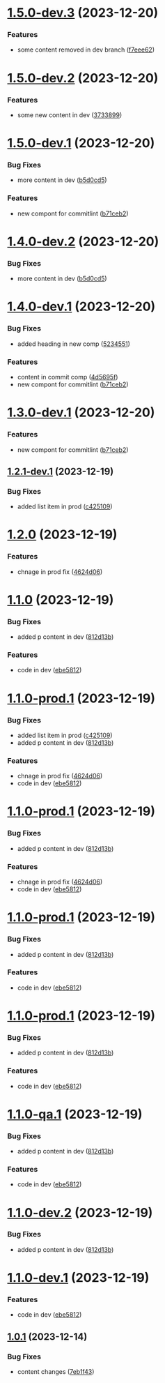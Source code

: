 # [1.5.0-dev.3](https://github.com/veerendra-thinkbridge/test-commitlint/compare/v1.5.0-dev.2...v1.5.0-dev.3) (2023-12-20)


### Features

* some content removed in dev branch ([f7eee62](https://github.com/veerendra-thinkbridge/test-commitlint/commit/f7eee62b9de4d1af76b706ea3c4af1c56c9df3aa))

# [1.5.0-dev.2](https://github.com/veerendra-thinkbridge/test-commitlint/compare/v1.5.0-dev.1...v1.5.0-dev.2) (2023-12-20)


### Features

* some new content in dev ([3733899](https://github.com/veerendra-thinkbridge/test-commitlint/commit/37338999a7cc0c081503c5f058a95c265b6e2c56))

# [1.5.0-dev.1](https://github.com/veerendra-thinkbridge/test-commitlint/compare/v1.4.0...v1.5.0-dev.1) (2023-12-20)


### Bug Fixes

* more content in dev ([b5d0cd5](https://github.com/veerendra-thinkbridge/test-commitlint/commit/b5d0cd5ea4a5d7d8bd94a1bcaced817ad40d1f94))


### Features

* new compont for commitlint ([b71ceb2](https://github.com/veerendra-thinkbridge/test-commitlint/commit/b71ceb2724cacfd2aad2a5abcc20035ed9b805c7))

# [1.4.0-dev.2](https://github.com/veerendra-thinkbridge/test-commitlint/compare/v1.4.0-dev.1...v1.4.0-dev.2) (2023-12-20)


### Bug Fixes

* more content in dev ([b5d0cd5](https://github.com/veerendra-thinkbridge/test-commitlint/commit/b5d0cd5ea4a5d7d8bd94a1bcaced817ad40d1f94))

# [1.4.0-dev.1](https://github.com/veerendra-thinkbridge/test-commitlint/compare/v1.3.0...v1.4.0-dev.1) (2023-12-20)


### Bug Fixes

* added heading in new comp ([5234551](https://github.com/veerendra-thinkbridge/test-commitlint/commit/523455157ea0aa69070e8ff4165402cd5159c2a9))


### Features

* content in commit comp ([4d5695f](https://github.com/veerendra-thinkbridge/test-commitlint/commit/4d5695f5e8e8df64cb75beadf456f42f3e28424e))
* new compont for commitlint ([b71ceb2](https://github.com/veerendra-thinkbridge/test-commitlint/commit/b71ceb2724cacfd2aad2a5abcc20035ed9b805c7))

# [1.3.0-dev.1](https://github.com/veerendra-thinkbridge/test-commitlint/compare/v1.2.1-dev.1...v1.3.0-dev.1) (2023-12-20)


### Features

* new compont for commitlint ([b71ceb2](https://github.com/veerendra-thinkbridge/test-commitlint/commit/b71ceb2724cacfd2aad2a5abcc20035ed9b805c7))

## [1.2.1-dev.1](https://github.com/veerendra-thinkbridge/test-commitlint/compare/v1.2.0...v1.2.1-dev.1) (2023-12-19)


### Bug Fixes

* added list item in prod ([c425109](https://github.com/veerendra-thinkbridge/test-commitlint/commit/c42510928c726771d7a182132fae1839f1789cd4))

# [1.2.0](https://github.com/veerendra-thinkbridge/test-commitlint/compare/v1.1.0...v1.2.0) (2023-12-19)


### Features

* chnage in prod fix ([4624d06](https://github.com/veerendra-thinkbridge/test-commitlint/commit/4624d0657fa9eeef24aec9eb5f29ce63ea2230ea))

# [1.1.0](https://github.com/veerendra-thinkbridge/test-commitlint/compare/v1.0.1...v1.1.0) (2023-12-19)


### Bug Fixes

* added p content in dev ([812d13b](https://github.com/veerendra-thinkbridge/test-commitlint/commit/812d13bb06d63a80f86c9fad34891e184d4c126b))


### Features

* code in dev ([ebe5812](https://github.com/veerendra-thinkbridge/test-commitlint/commit/ebe5812906360a0574a46f3deb9066d3c132630b))

# [1.1.0-prod.1](https://github.com/veerendra-thinkbridge/test-commitlint/compare/v1.0.1...v1.1.0-prod.1) (2023-12-19)


### Bug Fixes

* added list item in prod ([c425109](https://github.com/veerendra-thinkbridge/test-commitlint/commit/c42510928c726771d7a182132fae1839f1789cd4))
* added p content in dev ([812d13b](https://github.com/veerendra-thinkbridge/test-commitlint/commit/812d13bb06d63a80f86c9fad34891e184d4c126b))


### Features

* chnage in prod fix ([4624d06](https://github.com/veerendra-thinkbridge/test-commitlint/commit/4624d0657fa9eeef24aec9eb5f29ce63ea2230ea))
* code in dev ([ebe5812](https://github.com/veerendra-thinkbridge/test-commitlint/commit/ebe5812906360a0574a46f3deb9066d3c132630b))

# [1.1.0-prod.1](https://github.com/veerendra-thinkbridge/test-commitlint/compare/v1.0.1...v1.1.0-prod.1) (2023-12-19)


### Bug Fixes

* added p content in dev ([812d13b](https://github.com/veerendra-thinkbridge/test-commitlint/commit/812d13bb06d63a80f86c9fad34891e184d4c126b))


### Features

* chnage in prod fix ([4624d06](https://github.com/veerendra-thinkbridge/test-commitlint/commit/4624d0657fa9eeef24aec9eb5f29ce63ea2230ea))
* code in dev ([ebe5812](https://github.com/veerendra-thinkbridge/test-commitlint/commit/ebe5812906360a0574a46f3deb9066d3c132630b))

# [1.1.0-prod.1](https://github.com/veerendra-thinkbridge/test-commitlint/compare/v1.0.1...v1.1.0-prod.1) (2023-12-19)


### Bug Fixes

* added p content in dev ([812d13b](https://github.com/veerendra-thinkbridge/test-commitlint/commit/812d13bb06d63a80f86c9fad34891e184d4c126b))


### Features

* code in dev ([ebe5812](https://github.com/veerendra-thinkbridge/test-commitlint/commit/ebe5812906360a0574a46f3deb9066d3c132630b))

# [1.1.0-prod.1](https://github.com/veerendra-thinkbridge/test-commitlint/compare/v1.0.1...v1.1.0-prod.1) (2023-12-19)


### Bug Fixes

* added p content in dev ([812d13b](https://github.com/veerendra-thinkbridge/test-commitlint/commit/812d13bb06d63a80f86c9fad34891e184d4c126b))


### Features

* code in dev ([ebe5812](https://github.com/veerendra-thinkbridge/test-commitlint/commit/ebe5812906360a0574a46f3deb9066d3c132630b))

# [1.1.0-qa.1](https://github.com/veerendra-thinkbridge/test-commitlint/compare/v1.0.1...v1.1.0-qa.1) (2023-12-19)


### Bug Fixes

* added p content in dev ([812d13b](https://github.com/veerendra-thinkbridge/test-commitlint/commit/812d13bb06d63a80f86c9fad34891e184d4c126b))


### Features

* code in dev ([ebe5812](https://github.com/veerendra-thinkbridge/test-commitlint/commit/ebe5812906360a0574a46f3deb9066d3c132630b))

# [1.1.0-dev.2](https://github.com/veerendra-thinkbridge/test-commitlint/compare/v1.1.0-dev.1...v1.1.0-dev.2) (2023-12-19)


### Bug Fixes

* added p content in dev ([812d13b](https://github.com/veerendra-thinkbridge/test-commitlint/commit/812d13bb06d63a80f86c9fad34891e184d4c126b))

# [1.1.0-dev.1](https://github.com/veerendra-thinkbridge/test-commitlint/compare/v1.0.1...v1.1.0-dev.1) (2023-12-19)


### Features

* code in dev ([ebe5812](https://github.com/veerendra-thinkbridge/test-commitlint/commit/ebe5812906360a0574a46f3deb9066d3c132630b))

## [1.0.1](https://github.com/veerendra-thinkbridge/test-commitlint/compare/v1.0.0...v1.0.1) (2023-12-14)


### Bug Fixes

* content changes ([7eb1f43](https://github.com/veerendra-thinkbridge/test-commitlint/commit/7eb1f43ec8f18883028df9256acdadee531e9506))
